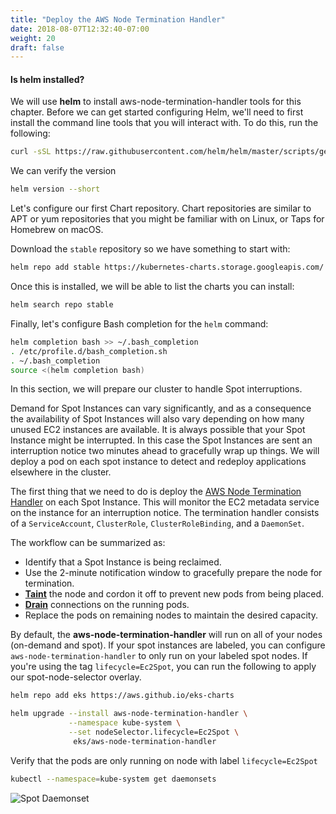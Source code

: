 ```yaml
---
title: "Deploy the AWS Node Termination Handler"
date: 2018-08-07T12:32:40-07:00
weight: 20
draft: false
---
```

<!-- {{% notice info %}}

We need `Helm` to deploy the `AWS Node Termination Handler`, see [installing Helm](/beginner/060_helm/helm_intro/install/index.html) for instructions.

{{% /notice %}} -->

#### Is **helm** installed?

We will use **helm** to install aws-node-termination-handler tools for this chapter.
Before we can get started configuring Helm, we'll need to first install the
command line tools that you will interact with. To do this, run the following:

```sh
curl -sSL https://raw.githubusercontent.com/helm/helm/master/scripts/get-helm-3 | bash
```
We can verify the version

```sh
helm version --short
```
Let's configure our first Chart repository. Chart repositories are similar to
APT or yum repositories that you might be familiar with on Linux, or Taps for
Homebrew on macOS.

Download the `stable` repository so we have something to start with:

```sh
helm repo add stable https://kubernetes-charts.storage.googleapis.com/
```

Once this is installed, we will be able to list the charts you can install:

```sh
helm search repo stable
```

Finally, let's configure Bash completion for the `helm` command:

```sh
helm completion bash >> ~/.bash_completion
. /etc/profile.d/bash_completion.sh
. ~/.bash_completion
source <(helm completion bash)
```



In this section, we will prepare our cluster to handle Spot interruptions.

Demand for Spot Instances can vary significantly, and as a consequence the availability of Spot Instances will also vary depending on how many unused EC2 instances are available. It is always possible that your Spot Instance might be interrupted. In this case the Spot Instances are sent an interruption notice two minutes ahead to gracefully wrap up things. We will deploy a pod on each spot instance to detect and redeploy applications elsewhere in the cluster.

The first thing that we need to do is deploy the [AWS Node Termination Handler](https://github.com/aws/aws-node-termination-handler) on each Spot Instance. This will monitor the EC2 metadata service on the instance for an interruption notice.
The termination handler consists of a `ServiceAccount`, `ClusterRole`, `ClusterRoleBinding`, and a `DaemonSet`.

The workflow can be summarized as:

* Identify that a Spot Instance is being reclaimed.
* Use the 2-minute notification window to gracefully prepare the node for termination.
* [**Taint**](https://kubernetes.io/docs/concepts/configuration/taint-and-toleration/) the node and cordon it off to prevent new pods from being placed.
* [**Drain**](https://kubernetes.io/docs/tasks/administer-cluster/safely-drain-node/) connections on the running pods.
* Replace the pods on remaining nodes to maintain the desired capacity.

By default, the **aws-node-termination-handler** will run on all of your nodes (on-demand and spot). If your spot instances are labeled, you can configure `aws-node-termination-handler` to only run on your labeled spot nodes. If you're using the tag `lifecycle=Ec2Spot`, you can run the following to apply our spot-node-selector overlay.

```bash
helm repo add eks https://aws.github.io/eks-charts

helm upgrade --install aws-node-termination-handler \
             --namespace kube-system \
             --set nodeSelector.lifecycle=Ec2Spot \
              eks/aws-node-termination-handler
```

Verify that the pods are only running on node with label `lifecycle=Ec2Spot`
```bash
kubectl --namespace=kube-system get daemonsets 
```
![Spot Daemonset](/images/spotworkers/spot_get_ds.png)
